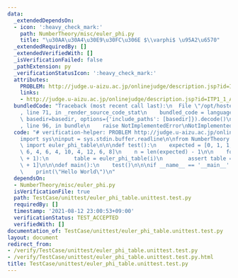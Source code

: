 ```yaml
---
data:
  _extendedDependsOn:
  - icon: ':heavy_check_mark:'
    path: NumberTheory/misc/euler_phi.py
    title: "\u30AA\u30A4\u30E9\u30FC\u306E $\\varphi$ \u95A2\u6570"
  _extendedRequiredBy: []
  _extendedVerifiedWith: []
  _isVerificationFailed: false
  _pathExtension: py
  _verificationStatusIcon: ':heavy_check_mark:'
  attributes:
    PROBLEM: http://judge.u-aizu.ac.jp/onlinejudge/description.jsp?id=ITP1_1_A
    links:
    - http://judge.u-aizu.ac.jp/onlinejudge/description.jsp?id=ITP1_1_A
  bundledCode: "Traceback (most recent call last):\n  File \"/opt/hostedtoolcache/Python/3.9.7/x64/lib/python3.9/site-packages/onlinejudge_verify/documentation/build.py\"\
    , line 71, in _render_source_code_stat\n    bundled_code = language.bundle(stat.path,\
    \ basedir=basedir, options={'include_paths': [basedir]}).decode()\n  File \"/opt/hostedtoolcache/Python/3.9.7/x64/lib/python3.9/site-packages/onlinejudge_verify/languages/python.py\"\
    , line 96, in bundle\n    raise NotImplementedError\nNotImplementedError\n"
  code: "# verification-helper: PROBLEM http://judge.u-aizu.ac.jp/onlinejudge/description.jsp?id=ITP1_1_A\n\
    import sys\ninput = sys.stdin.buffer.readline\n\nfrom NumberTheory.misc.euler_phi\
    \ import euler_phi_table\n\n\ndef test():\n    expected = [0, 1, 1, 2, 2, 4, 2,\
    \ 6, 4, 6, 4, 10, 4, 12, 6, 8]\n    n = len(expected) - 1\n\n    for i in range(n\
    \ + 1):\n        table = euler_phi_table(i)\n        assert table == expected[:i\
    \ + 1]\n\n\ndef main():\n    test()\n\n\nif __name__ == '__main__':\n    main()\n\
    \    print(\"Hello World\")\n"
  dependsOn:
  - NumberTheory/misc/euler_phi.py
  isVerificationFile: true
  path: TestCase/unittest/euler_phi_table.unittest.test.py
  requiredBy: []
  timestamp: '2021-08-12 23:00:53+09:00'
  verificationStatus: TEST_ACCEPTED
  verifiedWith: []
documentation_of: TestCase/unittest/euler_phi_table.unittest.test.py
layout: document
redirect_from:
- /verify/TestCase/unittest/euler_phi_table.unittest.test.py
- /verify/TestCase/unittest/euler_phi_table.unittest.test.py.html
title: TestCase/unittest/euler_phi_table.unittest.test.py
---
```

